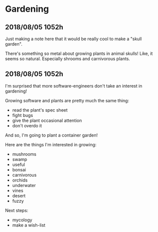 
# Gardening

## 2018/08/05 1052h

Just making a note here that it would be really cool to make a "skull garden".

There's something so metal about growing plants in animal skulls! Like, it seems so natural. Especially shrooms and carnivorous plants.

## 2018/08/05 1052h

I'm surprised that more software-engineers don't take an interest in gardening!

Growing software and plants are pretty much the same thing:
- read the plant's spec sheet
- fight bugs
- give the plant occasional attention
- don't overdo it

And so, I'm going to plant a container garden!

Here are the things I'm interested in growing:
- mushrooms
- swamp
- useful
- bonsai
- carnivorous
- orchids
- underwater
- vines
- desert
- fuzzy

Next steps:
- mycology
- make a wish-list
